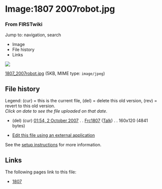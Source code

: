 

# Image:1807 2007robot.jpg

### From FIRSTwiki

Jump to: navigation, search

  * Image
  * File history
  * Links

![](/media/f/fd/1807_2007robot.jpg)

[1807_2007robot.jpg](/media/f/fd/1807_2007robot.jpg "1807 2007robot.jpg" )
(5KB, MIME type: `image/jpeg`)

## File history

Legend: (cur) = this is the current file, (del) = delete this old version,
(rev) = revert to this old version.  
_Click on date to see the file uploaded on that date_.

  * (del) (cur) [01:54, 2 October 2007](/media/f/fd/1807_2007robot.jpg "/media/f/fd/1807 2007robot.jpg" ) . . [Frc1807](/index.php?title=User:Frc1807&action=edit "User:Frc1807" ) ([Talk](User_talk:Frc1807 "User talk:Frc1807" )) . . 160x120 (4841 bytes)
  

  * [Edit this file using an external application](/index.php?title=Image:1807_2007robot.jpg&action=edit&externaledit=true&mode=file "Image:1807 2007robot.jpg" )

See the [setup
instructions](http://meta.wikimedia.org/wiki/Help:External_editors
"http://meta.wikimedia.org/wiki/Help:External_editors" ) for more information.

## Links

The following pages link to this file:

  * [1807](1807 "1807" )

